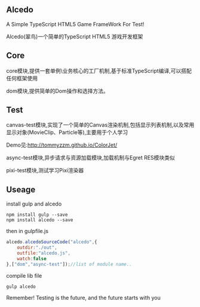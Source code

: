 Alcedo
--------------
A Simple TypeScript HTML5 Game FrameWork For Test!

Alcedo(翠鸟)一个简单的TypeScript HTML5 游戏开发框架

## Core
core模块,提供一套单例\业务核心的工厂机制,基于标准TypeScript编译,可以搭配任何框架使用

dom模块,提供简单的Dom操作和选择方法。

## Test
canvas-test模块,实现了一个简单的Canvas渲染机制,包括显示列表机制,以及常用显示对象(MovieClip、Particle等),主要用于个人学习

Demo见:http://tommyzzm.github.io/ColorJet/

async-test模块,异步请求与资源加载模块,加载机制与Egret RES模块类似

pixi-test模块,测试学习Pixi渲染器

Useage
----------
install gulp and alcedo

```terminal
npm install gulp --save
npm install alcedo --save
```

then in gulpfile.js

```javascript
alcedo.alcedoSourceCode("alcedo",{
    outdir:"./out",
    outfile:"alcedo.js",
    watch:false
},["dom","async-test"]);//list of module name..
```

compile lib file

```terminal
gulp alcedo
```

Remember! Testing is the future, and the future starts with you